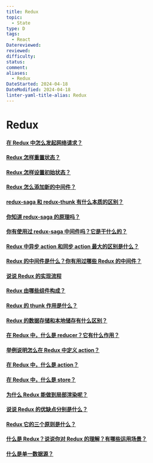 ```yaml
---
title: Redux
topic:
  - State
type: D
tags:
  - React
Datereviewed: 
reviewed: 
difficulty: 
status: 
comment: 
aliases:
  - Redux
DateStarted: 2024-04-18
DateModified: 2024-04-18
linter-yaml-title-alias: Redux
---
```

# Redux

#### [在 Redux 中怎么发起网络请求？](https://github.com/haizlin/fe-interview/issues/919)

#### [Redux 怎样重置状态？](https://github.com/haizlin/fe-interview/issues/918)

#### [Redux 怎样设置初始状态？](https://github.com/haizlin/fe-interview/issues/917)

#### [Redux 怎么添加新的中间件？](https://github.com/haizlin/fe-interview/issues/914)

#### [redux-saga 和 redux-thunk 有什么本质的区别？](https://github.com/haizlin/fe-interview/issues/913)
#### [你知道 redux-saga 的原理吗？](https://github.com/haizlin/fe-interview/issues/911)

#### [你有使用过 redux-saga 中间件吗？它是干什么的？](https://github.com/haizlin/fe-interview/issues/910)

#### [Redux 中异步 action 和同步 action 最大的区别是什么？](https://github.com/haizlin/fe-interview/issues/769)

#### [Redux 的中间件是什么？你有用过哪些 Redux 的中间件？](https://github.com/haizlin/fe-interview/issues/767)

#### [说说 Redux 的实现流程](https://github.com/haizlin/fe-interview/issues/766)
#### [Redux 由哪些组件构成？](https://github.com/haizlin/fe-interview/issues/764)


#### [Redux 的 thunk 作用是什么？](https://github.com/haizlin/fe-interview/issues/740)

#### [Redux 的数据存储和本地储存有什么区别？](https://github.com/haizlin/fe-interview/issues/739)

#### [在 Redux 中，什么是 reducer？它有什么作用？](https://github.com/haizlin/fe-interview/issues/738)

#### [举例说明怎么在 Redux 中定义 action？](https://github.com/haizlin/fe-interview/issues/737)

#### [在 Redux 中，什么是 action？](https://github.com/haizlin/fe-interview/issues/736)

#### [在 Redux 中，什么是 store？](https://github.com/haizlin/fe-interview/issues/735)

#### [为什么 Redux 能做到局部渲染呢？](https://github.com/haizlin/fe-interview/issues/734)

#### [说说 Redux 的优缺点分别是什么？](https://github.com/haizlin/fe-interview/issues/733)
#### [Redux 它的三个原则是什么？](https://github.com/haizlin/fe-interview/issues/731)
#### [什么是 Redux？说说你对 Redux 的理解？有哪些运用场景？](https://github.com/haizlin/fe-interview/issues/729)
#### [什么是单一数据源？](https://github.com/haizlin/fe-interview/issues/730)











